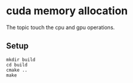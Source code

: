 # cuda memory allocation

The topic touch the cpu and gpu operations.

## Setup

```
mkdir build
cd build
cmake ..
make
```
